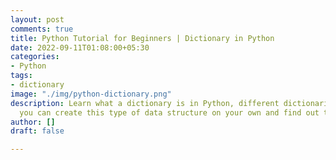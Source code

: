 ```yaml
---
layout: post
comments: true
title: Python Tutorial for Beginners | Dictionary in Python
date: 2022-09-11T01:08:00+05:30
categories:
- Python
tags:
- dictionary
image: "./img/python-dictionary.png"
description: Learn what a dictionary is in Python, different dictionaries types, how
  you can create this type of data structure on your own and find out the access methods
author: []
draft: false

---
```

